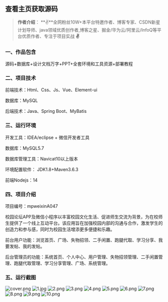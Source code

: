  
## 查看主页获取源码

> **作者介绍**： **✌**全网粉丝10W+本平台特邀作者、博客专家、CSDN新星计划导师、java领域优质创作者,博客之星、掘金/华为云/阿里云/InfoQ等平台优质作者、专注于项目实战 **✌**

  

### 一、作品包含

源码+数据库+设计文档万字+PPT+全套环境和工具资源+部署教程

### 二、项目技术

前端技术：Html、Css、Js、Vue、Element-ui

数据库：MySQL

后端技术：Java、Spring Boot、MyBatis

  

### 三、运行环境

开发工具：IDEA/eclipse + 微信开发者工具

数据库：MySQL5.7

数据库管理工具：Navicat10以上版本

环境配置软件： JDK1.8+Maven3.6.3

前端Nodejs：14


### 四、项目介绍
项目编号：mpweixinA047

校园论坛APP及微信小程序以丰富校园文化生活、促进师生交流为背景，为在校师生提供了一个线上互动平台。该应用旨在加强校园内部的沟通与合作，激发学生的创造力和参与感，同时为校园生活增添更多便捷和乐趣。

前台用户功能：浏览首页、广场、失物招领、二手闲置、跑腿代取、学习分享、我要发帖、我的发帖。

后台管理员的功能：系统首页、个人中心、用户管理、失物招领管理、二手闲置管理、跑腿代取管理、学习分享管理、广场、系统管理。

### 五、运行截图

![cover.png](./cover.png)
![1.jpg](./1.jpg)
![2.png](./2.png)
![3.png](./3.png)
![4.png](./4.png)
![5.png](./5.png)
![6.png](./6.png)
![7.png](./7.png)
![8.png](./8.png)
![9.png](./9.png)
![10.png](./10.png)




  
